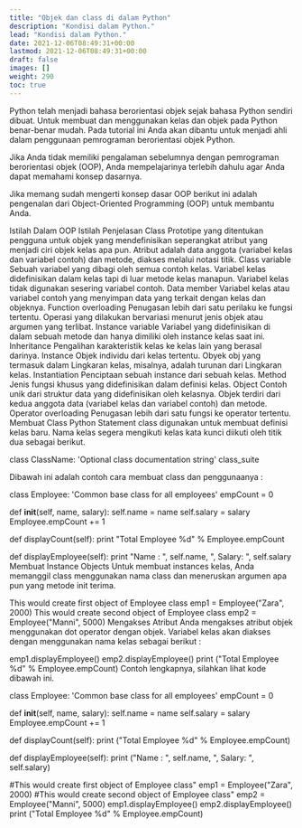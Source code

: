 ```yaml
---
title: "Objek dan class di dalam Python"
description: "Kondisi dalam Python."
lead: "Kondisi dalam Python."
date: 2021-12-06T08:49:31+00:00
lastmod: 2021-12-06T08:49:31+00:00
draft: false
images: []
weight: 290
toc: true
---
```

Python telah menjadi bahasa berorientasi objek sejak bahasa Python sendiri dibuat. Untuk membuat dan menggunakan kelas dan objek pada Python benar-benar mudah. Pada tutorial ini Anda akan dibantu untuk menjadi ahli dalam penggunaan pemrograman berorientasi objek Python.

Jika Anda tidak memiliki pengalaman sebelumnya dengan pemrograman berorientasi objek (OOP), Anda mempelajarinya terlebih dahulu agar Anda dapat memahami konsep dasarnya.

Jika memang sudah mengerti konsep dasar OOP berikut ini adalah pengenalan dari Object-Oriented Programming (OOP) untuk membantu Anda.

Istilah Dalam OOP
Istilah	Penjelasan
Class	Prototipe yang ditentukan pengguna untuk objek yang mendefinisikan seperangkat atribut yang menjadi ciri objek kelas apa pun. Atribut adalah data anggota (variabel kelas dan variabel contoh) dan metode, diakses melalui notasi titik.
Class variable	Sebuah variabel yang dibagi oleh semua contoh kelas. Variabel kelas didefinisikan dalam kelas tapi di luar metode kelas manapun. Variabel kelas tidak digunakan sesering variabel contoh.
Data member	Variabel kelas atau variabel contoh yang menyimpan data yang terkait dengan kelas dan objeknya.
Function overloading	Penugasan lebih dari satu perilaku ke fungsi tertentu. Operasi yang dilakukan bervariasi menurut jenis objek atau argumen yang terlibat.
Instance variable	Variabel yang didefinisikan di dalam sebuah metode dan hanya dimiliki oleh instance kelas saat ini.
Inheritance	Pengalihan karakteristik kelas ke kelas lain yang berasal darinya.
Instance	Objek individu dari kelas tertentu. Obyek obj yang termasuk dalam Lingkaran kelas, misalnya, adalah turunan dari Lingkaran kelas.
Instantiation	Penciptaan sebuah instance dari sebuah kelas.
Method	Jenis fungsi khusus yang didefinisikan dalam definisi kelas.
Object	Contoh unik dari struktur data yang didefinisikan oleh kelasnya. Objek terdiri dari kedua anggota data (variabel kelas dan variabel contoh) dan metode.
Operator overloading	Penugasan lebih dari satu fungsi ke operator tertentu.
Membuat Class Python
Statement class digunakan untuk membuat definisi kelas baru. Nama kelas segera mengikuti kelas kata kunci diikuti oleh titik dua sebagai berikut.

class ClassName: 'Optional class documentation string' class_suite

Dibawah ini adalah contoh cara membuat class dan penggunaanya :

class Employee:
   'Common base class for all employees'
   empCount = 0

   def __init__(self, name, salary):
      self.name = name
      self.salary = salary
      Employee.empCount += 1
   
   def displayCount(self):
     print "Total Employee %d" % Employee.empCount

   def displayEmployee(self):
      print "Name : ", self.name,  ", Salary: ", self.salary
Membuat Instance Objects
Untuk membuat instances kelas, Anda memanggil class menggunakan nama class dan meneruskan argumen apa pun yang metode init terima.

This would create first object of Employee class
emp1 = Employee("Zara", 2000)
This would create second object of Employee class
emp2 = Employee("Manni", 5000)
Mengakses Atribut
Anda mengakses atribut objek menggunakan dot operator dengan objek. Variabel kelas akan diakses dengan menggunakan nama kelas sebagai berikut :

emp1.displayEmployee()
emp2.displayEmployee()
print ("Total Employee %d" % Employee.empCount)
Contoh lengkapnya, silahkan lihat kode dibawah ini.

class Employee:
   'Common base class for all employees'
   empCount = 0

   def __init__(self, name, salary):
      self.name = name
      self.salary = salary
      Employee.empCount += 1
   
   def displayCount(self):
     print ("Total Employee %d" % Employee.empCount)

   def displayEmployee(self):
      print ("Name : ", self.name,  ", Salary: ", self.salary)


#This would create first object of Employee class"
emp1 = Employee("Zara", 2000)
#This would create second object of Employee class"
emp2 = Employee("Manni", 5000)
emp1.displayEmployee()
emp2.displayEmployee()
print ("Total Employee %d" % Employee.empCount)